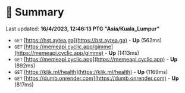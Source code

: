 # 📖 Summary
Last updated: **16/4/2023, 12:46:13 PTG "Asia/Kuala_Lumpur"**

- `GET` [https://hst.aytea.ga](https://hst.aytea.ga) - **Up** (562ms)
- `GET` [https://memeapi.cyclic.app/gimme](https://memeapi.cyclic.app/gimme) - **Up** (1413ms)
- `GET` [https://memeapi.cyclic.app](https://memeapi.cyclic.app) - **Up** (892ms)
- `GET` [https://klik.ml/health](https://klik.ml/health) - **Up** (1169ms)
- `GET` [https://dumb.onrender.com](https://dumb.onrender.com) - **Up** (817ms)
